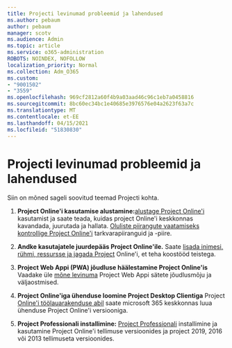 ```yaml
---
title: Projecti levinumad probleemid ja lahendused
ms.author: pebaum
author: pebaum
manager: scotv
ms.audience: Admin
ms.topic: article
ms.service: o365-administration
ROBOTS: NOINDEX, NOFOLLOW
localization_priority: Normal
ms.collection: Adm_O365
ms.custom:
- "9001502"
- "3559"
ms.openlocfilehash: 969cf2812a60f4b9a03aad46c96c1eb7a0458816
ms.sourcegitcommit: 8bc60ec34bc1e40685e3976576e04a2623f63a7c
ms.translationtype: MT
ms.contentlocale: et-EE
ms.lasthandoff: 04/15/2021
ms.locfileid: "51830830"
---
```

# <a name="project-common-issues-and-resolutions"></a>Projecti levinumad probleemid ja lahendused

Siin on mõned sageli soovitud teemad Projecti kohta.

1. **Project Online'i kasutamise alustamine:**[alustage Project Online'i](https://docs.microsoft.com/ProjectOnline/get-started-with-project-online) kasutamist ja saate teada, kuidas project Online'i keskkonnas kavandada, juurutada ja hallata. [](https://docs.microsoft.com/projectonline/project-online)   [Oluliste piirangute vaatamiseks kontrollige Project Online'i](https://docs.microsoft.com/ProjectOnline/project-online-software-boundaries-and-limits) tarkvarapiiranguid ja -piire.

2. **Andke kasutajatele juurdepääs Project Online'ile.** Saate [lisada inimesi, rühmi, ressursse ja jagada Project](https://docs.microsoft.com/projectonline/step-2-add-people-to-project-online) Online'i, et teha koostööd teistega. 

3. **Project Web Appi (PWA) jõudluse häälestamine Project Online'is** Vaadake üle [mõne levinuma](https://docs.microsoft.com/projectonline/tune-project-online-performance) Project Web Appi sätete jõudlusmõju ja väljaostmised.

4. **Project Online'iga ühenduse loomine Project Desktop Clientiga** Project [Online'i töölauarakenduse abil](https://docs.microsoft.com/projectonline/connect-to-project-online-with-the-project-online-desktop-client) saate microsoft 365 keskkonnas luua ühenduse Project Online'i versiooniga. 

5. **Project Professionali installimine:** [Project Professionali](https://support.office.com/article/install-project-7059249b-d9fe-4d61-ab96-5c5bf435f281) installimine ja kasutamine Project Online'i tellimuse versioonides ja project 2019, 2016 või 2013 tellimuseta versioonides.

